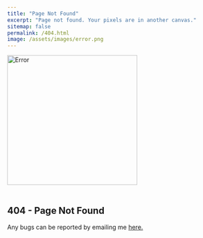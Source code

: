 ```yaml
---
title: "Page Not Found"
excerpt: "Page not found. Your pixels are in another canvas."
sitemap: false
permalink: /404.html
image: /assets/images/error.png
---
```


<img src="{{page.image | relative_url}}" width="300" height="300" alt="Error">
<br>
<br>
<h2><strong>404 - Page Not Found </strong></h2>
<p>Any bugs can be reported by emailing me <a href="mailto: rn.hardingg@utexas.edu">here.</a></p>
